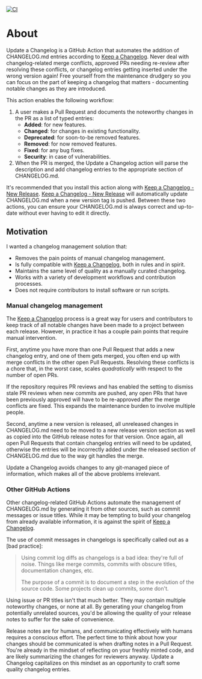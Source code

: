 [![CI](https://github.com/teekennedy/update-a-changelog/actions/workflows/ci.yml/badge.svg)](https://github.com/teekennedy/update-a-changelog/actions/workflows/ci.yml)

# About

Update a Changelog is a GitHub Action that automates the addition of
CHANGELOG.md entries according to [Keep a Changelog]. Never deal with
changelog-related merge conflicts, approved PRs needing re-review after
resolving these conflicts, or changelog entries getting inserted under the
wrong version again! Free yourself from the maintenance drudgery so you can
focus on the part of keeping a changelog that matters - documenting notable
changes as they are introduced.

This action enables the following workflow:

1. A user makes a Pull Request and documents the noteworthy changes in the PR
   as a list of typed entries:
   * **Added**: for new features.
   * **Changed**: for changes in existing functionality.
   * **Deprecated**: for soon-to-be removed features.
   * **Removed**: for now removed features.
   * **Fixed**: for any bug fixes.
   * **Security**: in case of vulnerabilities.
1. When the PR is merged, the Update a Changelog action will parse the
   description and add changelog entries to the appropriate section of
   CHANGELOG.md.

It's recommended that you install this action along with [Keep a Changelog -
New Release]. [Keep a Changelog - New Release] will automatically update
CHANGELOG.md when a new version tag is pushed. Between these two actions, you
can ensure your CHANGELOG.md is always correct and up-to-date without ever
having to edit it directly.

## Motivation

I wanted a changelog management solution that:

- Removes the pain points of manual changelog management.
- Is fully compatible with [Keep a Changelog], both in rules and in spirit.
- Maintains the same level of quality as a manually curated changelog.
- Works with a variety of development workflows and contribution processes.
- Does not require contributors to install software or run scripts.

### Manual changelog management

The [Keep a Changelog] process is a great way for users and contributors to
keep track of all notable changes have been made to a project between each
release. However, in practice it has a couple pain points that require manual
intervention.

First, anytime you have more than one Pull Request that adds a new changelog
entry, and one of them gets merged, you often end up with merge conflicts in
the other open Pull Requests. Resolving these conflicts is a chore that, in the
worst case, scales _quadratically_ with respect to the number of open PRs.

If the repository requires PR reviews and has enabled the setting to dismiss
stale PR reviews when new commits are pushed, any open PRs that have been
previously approved will have to be re-approved after the merge conflicts are
fixed. This expands the maintenance burden to involve multiple people.

Second, anytime a new version is released, all unreleased changes in
CHANGELOG.md need to be moved to a new release version section as well as
copied into the GitHub release notes for that version. Once again, all open
Pull Requests that contain changelog entries will need to be updated, otherwise
the entries will be incorrectly added under the released section of
CHANGELOG.md due to the way git handles the merge.

Update a Changelog avoids changes to any git-managed piece of information,
which makes all of the above problems irrelevant.

### Other GitHub Actions

Other changelog-related GitHub Actions automate the management of CHANGELOG.md
by generating it from other sources, such as commit messages or issue titles.
While it may be tempting to build your changelog from already available
information, it is against the spirit of [Keep a Changelog].

The use of commit messages in changelogs is specifically called out as a [bad
practice]:

> Using commit log diffs as changelogs is a bad idea: they're full of noise.
> Things like merge commits, commits with obscure titles, documentation
> changes, etc.
>
> The purpose of a commit is to document a step in the evolution of the source
> code. Some projects clean up commits, some don't.

Using issue or PR titles isn't that much better. They may contain multiple
noteworthy changes, or none at all. By generating your changelog from
potentially unrelated sources, you'd be allowing the quality of your release
notes to suffer for the sake of convenience.

Release notes are for humans, and communicating effectively with humans
requires a conscious effort. The perfect time to think about how your changes
should be communicated is when drafting notes in a Pull Request. You're already
in the mindset of reflecting on your freshly minted code, and are likely
summarizing the changes for reviewers anyway. Update a Changelog capitalizes
on this mindset as an opportunity to craft some quality changelog entries.

[Keep a Changelog - New Release]: https://github.com/marketplace/actions/keep-a-changelog-new-release
[Keep a Changelog]: https://keepachangelog.com/en/1.1.0/
[Semantic Version]: https://semver.org/
[bad practices]: https://keepachangelog.com/en/1.1.0/#bad-practices
